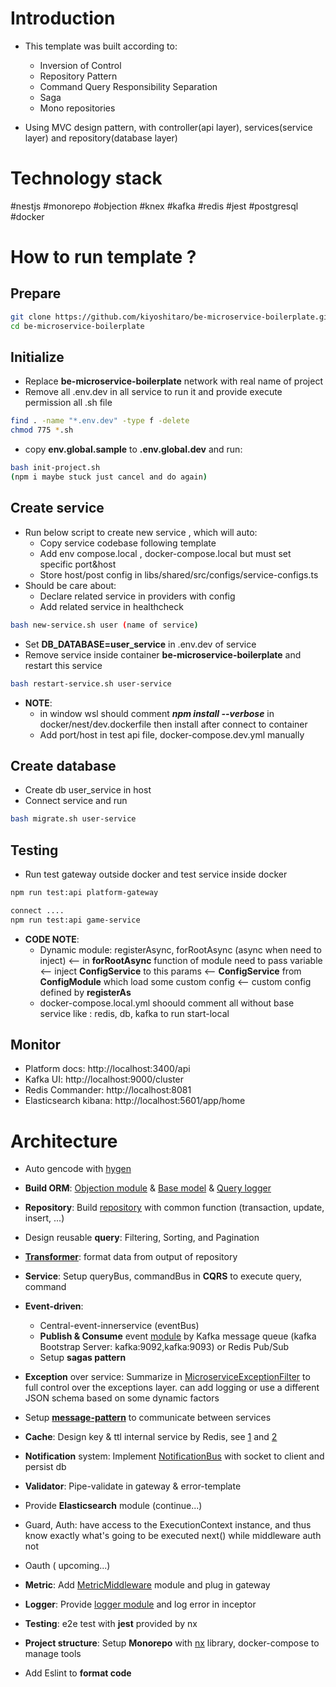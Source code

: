 # Introduction
- This template was built according to:
  - Inversion of Control
  - Repository Pattern
  - Command Query Responsibility Separation
  - Saga
  - Mono repositories

- Using MVC design pattern, with controller(api layer), services(service layer) and repository(database layer)

# Technology stack
#nestjs #monorepo #objection #knex #kafka #redis #jest #postgresql #docker

# How to run template ?

## Prepare
```sh
git clone https://github.com/kiyoshitaro/be-microservice-boilerplate.git
cd be-microservice-boilerplate
```
## Initialize
- Replace **be-microservice-boilerplate** network with real name of project
- Remove all .env.dev in all service to run it and provide execute permission all .sh file 
```sh
find . -name "*.env.dev" -type f -delete
chmod 775 *.sh
```

- copy **env.global.sample** to **.env.global.dev** and run: 
```sh
bash init-project.sh 
(npm i maybe stuck just cancel and do again)
``` 
## Create service
- Run below script to create new service , which will auto:
  - Copy service codebase following template
  - Add env compose.local , docker-compose.local but must set specific port&host  
  - Store host/post config in libs/shared/src/configs/service-configs.ts
- Should be care about: 
  - Declare related service in providers with config
  - Add related service in healthcheck

```sh
bash new-service.sh user (name of service)
``` 
- Set **DB_DATABASE=user_service** in .env.dev of service
- Remove service inside container **be-microservice-boilerplate** and restart this service
```sh
bash restart-service.sh user-service
``` 

- **NOTE**: 
  - in window wsl should comment ***npm install --verbose*** in docker/nest/dev.dockerfile then install after connect to container
  - Add port/host in test api file, docker-compose.dev.yml manually
## Create database
- Create db user_service in host
- Connect service and run  
```sh
bash migrate.sh user-service
``` 

## Testing
- Run test gateway outside docker and test service inside docker
```sh
npm run test:api platform-gateway

connect ....
npm run test:api game-service
``` 

- **CODE NOTE**: 
  - Dynamic module: registerAsync, forRootAsync (async when need to inject) <-- in **forRootAsync** function of module need to pass variable <-- inject **ConfigService** to this params <-- **ConfigService** from **ConfigModule** which load some custom config <-- custom config defined by **registerAs**
  - docker-compose.local.yml shoould comment all without base service like : redis, db, kafka to run start-local
## Monitor
- Platform docs: http://localhost:3400/api
- Kafka UI: http://localhost:9000/cluster
- Redis Commander: http://localhost:8081
- Elasticsearch kibana: http://localhost:5601/app/home

# Architecture

- Auto gencode with [hygen](https://www.hygen.io/)

- **Build ORM**: [Objection module](libs/shared/src/modules/objection) & [Base model](libs/shared/src/modules/objection/base-model.ts) & [Query logger](libs/shared/src/modules/objection/knex-logging.ts)

- **Repository**: Build [repository](libs/shared/src/modules/objection/repositories/repository.ts) with common function (transaction, update, insert, ...)

- Design reusable **query**: Filtering, Sorting, and Pagination

- [**Transformer**](libs/shared/src/transformers/transformer.ts): format data from output of repository

- **Service**: Setup queryBus, commandBus in **CQRS** to execute query, command  

- **Event-driven**: 
  - Central-event-innerservice (eventBus) 
  - **Publish & Consume** event [module](libs/shared/src/modules/m-event-publisher) by Kafka message queue (kafka Bootstrap Server: kafka:9092,kafka:9093) or Redis Pub/Sub 
  - Setup **sagas pattern**

- **Exception** over service: Summarize in [MicroserviceExceptionFilter](libs/shared/src/exceptions/microservice-exception-filter.ts) to full control over the exceptions layer. can add logging or use a different JSON schema based on some dynamic factors

- Setup [**message-pattern**](libs/shared/src/microservices) to communicate between services

- **Cache**: Design key & ttl internal service by Redis, see [1](libs/shared/src/interceptors/MicroserviceCacheInterceptor.ts) and [2](libs/shared/src/cache/MicroserviceCacheFactory.ts)   

- **Notification** system: Implement [NotificationBus](libs/shared/src/modules/notification) with socket to client and persist db

- **Validator**: Pipe-validate in gateway & error-template

- Provide **Elasticsearch** module (continue...)

- Guard, Auth: have access to the ExecutionContext instance, and thus know exactly what's going to be executed next() while middleware auth not 

- Oauth ( upcoming...)

- **Metric**: Add [MetricMiddleware](libs/shared/src/modules/metric) module and plug in gateway

- **Logger**: Provide [logger module](libs/shared/src/modules/loggers) and log error in inceptor

- **Testing**: e2e test with **jest** provided by nx 

- **Project structure**: Setup **Monorepo** with [nx](https://nx.dev/) library, docker-compose to manage tools

- Add Eslint to **format code**

